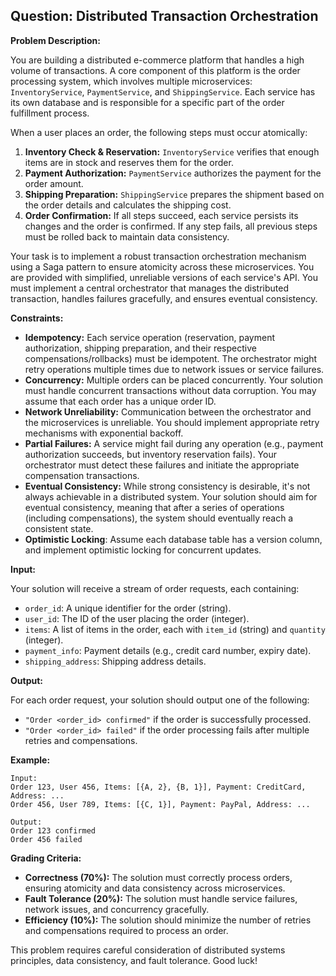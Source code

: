 ## Question: Distributed Transaction Orchestration

**Problem Description:**

You are building a distributed e-commerce platform that handles a high volume of transactions. A core component of this platform is the order processing system, which involves multiple microservices: `InventoryService`, `PaymentService`, and `ShippingService`.  Each service has its own database and is responsible for a specific part of the order fulfillment process.

When a user places an order, the following steps must occur atomically:

1.  **Inventory Check & Reservation:** `InventoryService` verifies that enough items are in stock and reserves them for the order.
2.  **Payment Authorization:** `PaymentService` authorizes the payment for the order amount.
3.  **Shipping Preparation:** `ShippingService` prepares the shipment based on the order details and calculates the shipping cost.
4.  **Order Confirmation:** If all steps succeed, each service persists its changes and the order is confirmed. If any step fails, all previous steps must be rolled back to maintain data consistency.

Your task is to implement a robust transaction orchestration mechanism using a Saga pattern to ensure atomicity across these microservices.  You are provided with simplified, unreliable versions of each service's API. You must implement a central orchestrator that manages the distributed transaction, handles failures gracefully, and ensures eventual consistency.

**Constraints:**

*   **Idempotency:**  Each service operation (reservation, payment authorization, shipping preparation, and their respective compensations/rollbacks) must be idempotent. The orchestrator might retry operations multiple times due to network issues or service failures.
*   **Concurrency:** Multiple orders can be placed concurrently. Your solution must handle concurrent transactions without data corruption. You may assume that each order has a unique order ID.
*   **Network Unreliability:** Communication between the orchestrator and the microservices is unreliable.  You should implement appropriate retry mechanisms with exponential backoff.
*   **Partial Failures:**  A service might fail during any operation (e.g., payment authorization succeeds, but inventory reservation fails).  Your orchestrator must detect these failures and initiate the appropriate compensation transactions.
*   **Eventual Consistency:** While strong consistency is desirable, it's not always achievable in a distributed system.  Your solution should aim for eventual consistency, meaning that after a series of operations (including compensations), the system should eventually reach a consistent state.
*   **Optimistic Locking**: Assume each database table has a version column, and implement optimistic locking for concurrent updates.

**Input:**

Your solution will receive a stream of order requests, each containing:

*   `order_id`: A unique identifier for the order (string).
*   `user_id`: The ID of the user placing the order (integer).
*   `items`: A list of items in the order, each with `item_id` (string) and `quantity` (integer).
*   `payment_info`: Payment details (e.g., credit card number, expiry date).
*   `shipping_address`: Shipping address details.

**Output:**

For each order request, your solution should output one of the following:

*   `"Order <order_id> confirmed"` if the order is successfully processed.
*   `"Order <order_id> failed"` if the order processing fails after multiple retries and compensations.

**Example:**

```
Input:
Order 123, User 456, Items: [{A, 2}, {B, 1}], Payment: CreditCard, Address: ...
Order 456, User 789, Items: [{C, 1}], Payment: PayPal, Address: ...

Output:
Order 123 confirmed
Order 456 failed
```

**Grading Criteria:**

*   **Correctness (70%):**  The solution must correctly process orders, ensuring atomicity and data consistency across microservices.
*   **Fault Tolerance (20%):** The solution must handle service failures, network issues, and concurrency gracefully.
*   **Efficiency (10%):** The solution should minimize the number of retries and compensations required to process an order.

This problem requires careful consideration of distributed systems principles, data consistency, and fault tolerance. Good luck!
